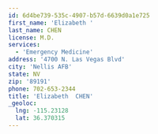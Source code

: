 ```yaml
---
id: 6d4be739-535c-4907-b57d-6639d0a1e725
first_name: 'Elizabeth '
last_name: CHEN
license: M.D.
services:
  - 'Emergency Medicine'
address: '4700 N. Las Vegas Blvd'
city: 'Nellis AFB'
state: NV
zip: '89191'
phone: 702-653-2344
title: 'Elizabeth  CHEN'
_geoloc:
  lng: -115.23128
  lat: 36.370315
---
```

